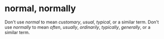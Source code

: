 # normal, normally

Don't use *normal* to mean *customary*, *usual*, *typical*, or a similar term. Don't use *normally* to mean *often*, *usually*, *ordinarily*, *typically*, *generally*, or a similar term.
